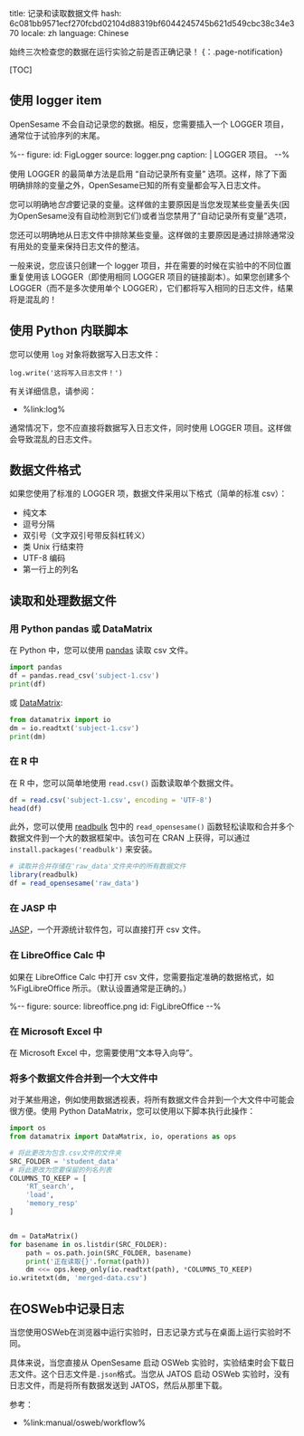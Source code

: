 title: 记录和读取数据文件
hash: 6c081bb9571ecf270fcbd02104d88319bf6044245745b621d549cbc38c34e370
locale: zh
language: Chinese

始终三次检查您的数据在运行实验之前是否正确记录！
{：.page-notification}

[TOC]


## 使用 logger item

OpenSesame 不会自动记录您的数据。相反，您需要插入一个 LOGGER 项目，通常位于试验序列的末尾。

%--
figure:
 id: FigLogger
 source: logger.png
 caption: |
  LOGGER 项目。
--%

使用 LOGGER 的最简单方法是启用 “自动记录所有变量” 选项。这样，除了下面明确排除的变量之外，OpenSesame已知的所有变量都会写入日志文件。

您可以明确地*包含*要记录的变量。这样做的主要原因是当您发现某些变量丢失(因为OpenSesame没有自动检测到它们)或者当您禁用了“自动记录所有变量”选项，

您还可以明确地从日志文件中排除某些变量。这样做的主要原因是通过排除通常没有用处的变量来保持日志文件的整洁。

一般来说，您应该只创建一个 logger 项目，并在需要的时候在实验中的不同位置重复使用该 LOGGER（即使用相同 LOGGER 项目的链接副本）。如果您创建多个 LOGGER（而不是多次使用单个 LOGGER），它们都将写入相同的日志文件，结果将是混乱的！

## 使用 Python 内联脚本

您可以使用 `log` 对象将数据写入日志文件：

~~~ .python
log.write('这将写入日志文件！')
~~~

有关详细信息，请参阅：

- %link:log%

通常情况下，您不应直接将数据写入日志文件，同时使用 LOGGER 项目。这样做会导致混乱的日志文件。

## 数据文件格式

如果您使用了标准的 LOGGER 项，数据文件采用以下格式（简单的标准 csv）：

- 纯文本
- 逗号分隔
- 双引号（文字双引号带反斜杠转义）
- 类 Unix 行结束符
- UTF-8 编码
- 第一行上的列名

## 读取和处理数据文件

### 用 Python pandas 或 DataMatrix

在 Python 中，您可以使用 [pandas](http://pandas.pydata.org/) 读取 csv 文件。

```python
import pandas
df = pandas.read_csv('subject-1.csv')
print(df)
```

或 [DataMatrix](https://datamatrix.cogsci.nl/):

```python
from datamatrix import io
dm = io.readtxt('subject-1.csv')
print(dm)
```

### 在 R 中

在 R 中，您可以简单地使用 `read.csv()` 函数读取单个数据文件。

~~~ .R
df = read.csv('subject-1.csv', encoding = 'UTF-8')
head(df)
~~~

此外，您可以使用 [readbulk](https://github.com/pascalkieslich/readbulk) 包中的 `read_opensesame()` 函数轻松读取和合并多个数据文件到一个大的数据框架中。该包可在 CRAN 上获得，可以通过 `install.packages('readbulk')` 来安装。

~~~ .R
# 读取并合并存储在'raw_data'文件夹中的所有数据文件
library(readbulk)
df = read_opensesame('raw_data')
~~~

### 在 JASP 中

[JASP](http://jasp-stats.org/)，一个开源统计软件包，可以直接打开 csv 文件。

### 在 LibreOffice Calc 中

如果在 LibreOffice Calc 中打开 csv 文件，您需要指定准确的数据格式，如 %FigLibreOffice 所示。（默认设置通常是正确的。）

%--
figure:
 source: libreoffice.png
 id: FigLibreOffice
--%

### 在 Microsoft Excel 中

在 Microsoft Excel 中，您需要使用“文本导入向导”。

### 将多个数据文件合并到一个大文件中

对于某些用途，例如使用数据透视表，将所有数据文件合并到一个大文件中可能会很方便。使用 Python DataMatrix，您可以使用以下脚本执行此操作：

```python
import os
from datamatrix import DataMatrix, io, operations as ops

# 将此更改为包含.csv文件的文件夹
SRC_FOLDER = 'student_data'
# 将此更改为您要保留的列名列表
COLUMNS_TO_KEEP = [
    'RT_search',
    'load',
    'memory_resp'
]


dm = DataMatrix()
for basename in os.listdir(SRC_FOLDER):
    path = os.path.join(SRC_FOLDER, basename)
    print('正在读取{}'.format(path))
    dm <<= ops.keep_only(io.readtxt(path), *COLUMNS_TO_KEEP)
io.writetxt(dm, 'merged-data.csv')
```


## 在OSWeb中记录日志

当您使用OSWeb在浏览器中运行实验时，日志记录方式与在桌面上运行实验时不同。

具体来说，当您直接从 OpenSesame 启动 OSWeb 实验时，实验结束时会下载日志文件。这个日志文件是`.json`格式。当您从 JATOS 启动 OSWeb 实验时，没有日志文件，而是将所有数据发送到 JATOS，然后从那里下载。

参考：

- %link:manual/osweb/workflow%



[libreoffice]: http://www.libreoffice.org/
[openoffice]: http://www.openoffice.org/
[gnumeric]: http://projects.gnome.org/gnumeric/
[log-func]: /python/inline-script/#inline_script.log
[codecs]: http://docs.python.org/2/library/codecs.html
[ppa]: https://launchpad.net/~smathot/+archive/cogscinl/